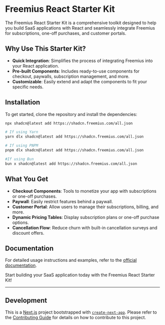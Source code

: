 # Freemius React Starter Kit

The Freemius React Starter Kit is a comprehensive toolkit designed to help you build SaaS applications with React and
seamlessly integrate Freemius for subscriptions, one-off purchases, and customer portals.

## Why Use This Starter Kit?

- **Quick Integration**: Simplifies the process of integrating Freemius into your React application.
- **Pre-built Components**: Includes ready-to-use components for checkout, paywalls, subscription management, and more.
- **Customizable**: Easily extend and adapt the components to fit your specific needs.

## Installation

To get started, clone the repository and install the dependencies:

```bash
npx shadcn@latest add https://shadcn.freemius.com/all.json

# If using Yarn
yarn dlx shadcn@latest add https://shadcn.freemius.com/all.json

# If using PNPM
pnpm dlx shadcn@latest add https://shadcn.freemius.com/all.json

#If using Bun
bun x shadcn@latest add https://shadcn.freemius.com/all.json
```

## What You Get

- **Checkout Components**: Tools to monetize your app with subscriptions or one-off purchases.
- **Paywall**: Easily restrict features behind a paywall.
- **Customer Portal**: Allow users to manage their subscriptions, billing, and more.
- **Dynamic Pricing Tables**: Display subscription plans or one-off purchase options.
- **Cancellation Flow**: Reduce churn with built-in cancellation surveys and discount offers.

## Documentation

For detailed usage instructions and examples, refer to the
[official documentation](https://freemius.com/help/documentation/saas-sdk/react-starter/).

Start building your SaaS application today with the Freemius React Starter Kit!

---

## Development

This is a [Next.js](https://nextjs.org) project bootstrapped with
[`create-next-app`](https://nextjs.org/docs/app/api-reference/cli/create-next-app). Please refer to the
[Contributing Guide](./CONTRIBUTING.md) for details on how to contribute to this project.
